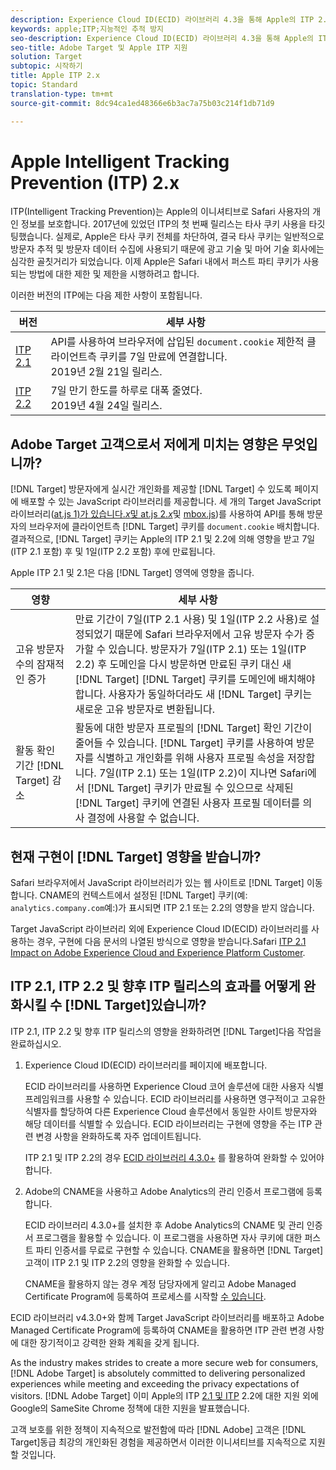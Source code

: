```yaml
---
description: Experience Cloud ID(ECID) 라이브러리 4.3을 통해 Apple의 ITP 2.1 및 ITP 2.2에 대한 Target 지원에 대한 정보입니다.
keywords: apple;ITP;지능적인 추적 방지
seo-description: Experience Cloud ID(ECID) 라이브러리 4.3을 통해 Apple의 ITP 2.1 및 ITP 2.2에 대한 Adobe Target 지원에 대한 정보입니다.
seo-title: Adobe Target 및 Apple ITP 지원
solution: Target
subtopic: 시작하기
title: Apple ITP 2.x
topic: Standard
translation-type: tm+mt
source-git-commit: 8dc94ca1ed48366e6b3ac7a75b03c214f1db71d9

---
```



# Apple Intelligent Tracking Prevention (ITP) 2.x

ITP(Intelligent Tracking Prevention)는 Apple의 이니셔티브로 Safari 사용자의 개인 정보를 보호합니다. 2017년에 있었던 ITP의 첫 번째 릴리스는 타사 쿠키 사용을 타깃팅했습니다. 실제로, Apple은 타사 쿠키 전체를 차단하여, 결국 타사 쿠키는 일반적으로 방문자 추적 및 방문자 데이터 수집에 사용되기 때문에 광고 기술 및 마어 기술 회사에는 심각한 골칫거리가 되었습니다. 이제 Apple은 Safari 내에서 퍼스트 파티 쿠키가 사용되는 방법에 대한 제한 및 제한을 시행하려고 합니다.

이러한 버전의 ITP에는 다음 제한 사항이 포함됩니다.

| 버전 | 세부 사항 |
| --- | --- |
| [ITP 2.1](https://webkit.org/blog/8613/intelligent-tracking-prevention-2-1/) | API를 사용하여 브라우저에 삽입된 `document.cookie` 제한적 클라이언트측 쿠키를 7일 만료에 연결합니다.<br>2019년 2월 21일 릴리스. |
| [ITP 2.2](https://webkit.org/blog/8828/intelligent-tracking-prevention-2-2/) | 7일 만기 한도를 하루로 대폭 줄였다.<br>2019년 4월 24일 릴리스. |

## Adobe Target 고객으로서 저에게 미치는 영향은 무엇입니까?

[!DNL Target] 방문자에게 실시간 개인화를 제공할 [!DNL Target] 수 있도록 페이지에 배포할 수 있는 JavaScript 라이브러리를 제공합니다. 세 개의 Target JavaScript 라이브러리([at.js 1)가 있습니다.*x*&#x200B;및 at.js 2.*x*](/help/c-implementing-target/c-implementing-target-for-client-side-web/c-how-atjs-works/how-atjs-works.md)및 [mbox.js](/help/c-implementing-target/c-implementing-target-for-client-side-web/t-mbox-download/mbox-download.md))를 사용하여 API를 통해 방문자의 브라우저에 클라이언트측 [!DNL Target] 쿠키를 `document.cookie` 배치합니다. 결과적으로, [!DNL Target] 쿠키는 Apple의 ITP 2.1 및 2.2에 의해 영향을 받고 7일(ITP 2.1 포함) 후 및 1일(ITP 2.2 포함) 후에 만료됩니다.

Apple ITP 2.1 및 2.1은 다음 [!DNL Target] 영역에 영향을 줍니다.

| 영향 | 세부 사항 |
| --- | --- |
| 고유 방문자 수의 잠재적인 증가 | 만료 기간이 7일(ITP 2.1 사용) 및 1일(ITP 2.2 사용)로 설정되었기 때문에 Safari 브라우저에서 고유 방문자 수가 증가할 수 있습니다. 방문자가 7일(ITP 2.1) 또는 1일(ITP 2.2) 후 도메인을 다시 방문하면 만료된 쿠키 대신 새 [!DNL Target] [!DNL Target] 쿠키를 도메인에 배치해야 합니다. 사용자가 동일하더라도 새 [!DNL Target] 쿠키는 새로운 고유 방문자로 변환됩니다. |
| 활동 확인 기간 [!DNL Target] 감소 | 활동에 대한 방문자 프로필의 [!DNL Target] 확인 기간이 줄어들 수 있습니다. [!DNL Target] 쿠키를 사용하여 방문자를 식별하고 개인화를 위해 사용자 프로필 속성을 저장합니다. 7일(ITP 2.1) 또는 1일(ITP 2.2)이 지나면 Safari에서 [!DNL Target] 쿠키가 만료될 수 있으므로 삭제된 [!DNL Target] 쿠키에 연결된 사용자 프로필 데이터를 의사 결정에 사용할 수 없습니다. |

## 현재 구현이 [!DNL Target] 영향을 받습니까?

Safari 브라우저에서 JavaScript 라이브러리가 있는 웹 사이트로 [!DNL Target] 이동합니다. CNAME의 컨텍스트에서 설정된 [!DNL Target] 쿠키(예: `analytics.company.com`예:)가 표시되면 ITP 2.1 또는 2.2의 영향을 받지 않습니다.

Target JavaScript 라이브러리 외에 Experience Cloud ID(ECID) 라이브러리를 사용하는 경우, 구현에 다음 문서의 나열된 방식으로 영향을 받습니다.Safari [ITP 2.1 Impact on Adobe Experience Cloud and Experience Platform Customer](https://medium.com/adobetech/safari-itp-2-1-impact-on-adobe-experience-cloud-customers-9439cecb55ac).

## ITP 2.1, ITP 2.2 및 향후 ITP 릴리스의 효과를 어떻게 완화시킬 수 [!DNL Target]있습니까?

ITP 2.1, ITP 2.2 및 향후 ITP 릴리스의 영향을 완화하려면 [!DNL Target]다음 작업을 완료하십시오.

1. Experience Cloud ID(ECID) 라이브러리를 페이지에 배포합니다.

   ECID 라이브러리를 사용하면 Experience Cloud 코어 솔루션에 대한 사용자 식별 프레임워크를 사용할 수 있습니다. ECID 라이브러리를 사용하면 영구적이고 고유한 식별자를 할당하여 다른 Experience Cloud 솔루션에서 동일한 사이트 방문자와 해당 데이터를 식별할 수 있습니다. ECID 라이브러리는 구현에 영향을 주는 ITP 관련 변경 사항을 완화하도록 자주 업데이트됩니다.

   ITP 2.1 및 ITP 2.2의 경우 [ECID 라이브러리 4.3.0+](https://docs.adobe.com/content/help/en/id-service/using/release-notes/release-notes.html) 를 활용하여 완화할 수 있어야 합니다.

1. Adobe의 CNAME을 사용하고 Adobe Analytics의 관리 인증서 프로그램에 등록합니다.

   ECID 라이브러리 4.3.0+를 설치한 후 Adobe Analytics의 CNAME 및 관리 인증서 프로그램을 활용할 수 있습니다. 이 프로그램을 사용하면 자사 쿠키에 대한 퍼스트 파티 인증서를 무료로 구현할 수 있습니다. CNAME을 활용하면 [!DNL Target] 고객이 ITP 2.1 및 ITP 2.2의 영향을 완화할 수 있습니다.

   CNAME을 활용하지 않는 경우 계정 담당자에게 알리고 Adobe Managed Certificate Program에 등록하여 프로세스를 시작할 [수 있습니다](https://docs.adobe.com/content/help/en/core-services/interface/ec-cookies/cookies-first-party.html#adobe-managed-certificate-program).

ECID 라이브러리 v4.3.0+와 함께 Target JavaScript 라이브러리를 배포하고 Adobe Managed Certificate Program에 등록하여 CNAME을 활용하면 ITP 관련 변경 사항에 대한 장기적이고 강력한 완화 계획을 갖게 됩니다.

As the industry makes strides to create a more secure web for consumers, [!DNL Adobe Target] is absolutely committed to delivering personalized experiences while meeting and exceeding the privacy expectations of visitors. [!DNL Adobe Target] 이미 Apple의 ITP [2.1 및 ITP](/help/c-implementing-target/c-considerations-before-you-implement-target/c-privacy/google-chrome-samesite-cookie-policies.md) 2.2에 대한 지원 외에 Google의 SameSite Chrome 정책에 대한 지원을 발표했습니다.

고객 보호를 위한 정책이 지속적으로 발전함에 따라 [!DNL Adobe] 고객은 [!DNL Target]동급 최강의 개인화된 경험을 제공하면서 이러한 이니셔티브를 지속적으로 지원할 것입니다.

